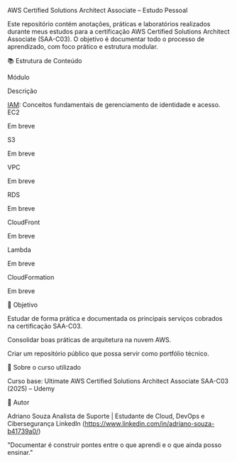 AWS Certified Solutions Architect Associate – Estudo Pessoal

Este repositório contém anotações, práticas e laboratórios realizados durante meus estudos para a certificação AWS Certified Solutions Architect Associate (SAA-C03). O objetivo é documentar todo o processo de aprendizado, com foco prático e estrutura modular.

📚 Estrutura de Conteúdo

Módulo

Descrição

[IAM](https://github.com/Adriano94a/aws-architect-associate-study/tree/main/IAM_AWS_CLI): Conceitos fundamentais de gerenciamento de identidade e acesso.
EC2

Em breve

S3

Em breve

VPC

Em breve

RDS

Em breve

CloudFront

Em breve

Lambda

Em breve

CloudFormation

Em breve

🎯 Objetivo

Estudar de forma prática e documentada os principais serviços cobrados na certificação SAA-C03.

Consolidar boas práticas de arquitetura na nuvem AWS.

Criar um repositório público que possa servir como portfólio técnico.

📌 Sobre o curso utilizado

Curso base: Ultimate AWS Certified Solutions Architect Associate SAA-C03 (2025) – Udemy

🧠 Autor

Adriano Souza Analista de Suporte | Estudante de Cloud, DevOps e Cibersegurança LinkedIn (https://www.linkedin.com/in/adriano-souza-b41739a0/)

"Documentar é construir pontes entre o que aprendi e o que ainda posso ensinar."
